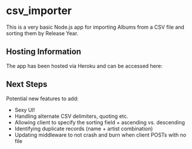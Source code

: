 # csv_importer

This is a very basic Node.js app for importing Albums from a CSV file and sorting them by Release Year.

## Hosting Information

The app has been hosted via Heroku and can be accessed here:

## Next Steps

Potential new features to add:

* Sexy UI!
* Handling alternate CSV delimiters, quoting etc.
* Allowing client to specify the sorting field + ascending vs. descending
* Identifying duplicate records (name + artist combination)
* Updating middleware to not crash and burn when client POSTs with no file
